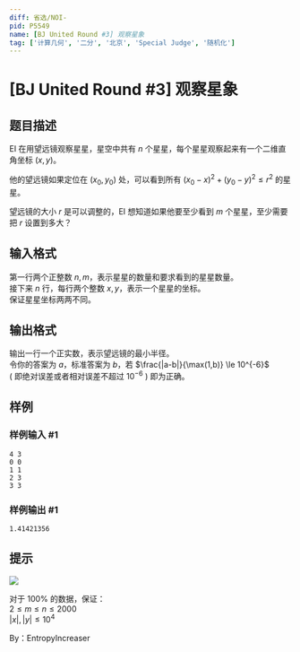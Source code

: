 ```yaml
---
diff: 省选/NOI-
pid: P5549
name: [BJ United Round #3] 观察星象
tag: ['计算几何', '二分', '北京', 'Special Judge', '随机化']
---
```

# [BJ United Round #3] 观察星象
## 题目描述

EI 在用望远镜观察星星，星空中共有  $n$ 个星星，每个星星观察起来有一个二维直角坐标 $(x,y)$。  

他的望远镜如果定位在 $(x_0,y_0)$ 处，可以看到所有 $(x_0-x)^2 + (y_0-y)^2 \le r^2$ 的星星。  

望远镜的大小 $r$ 是可以调整的，EI 想知道如果他要至少看到 $m$ 个星星，至少需要把 $r$ 设置到多大？
## 输入格式

第一行两个正整数 $n,m$，表示星星的数量和要求看到的星星数量。  
接下来 $n$ 行，每行两个整数 $x,y$，表示一个星星的坐标。  
保证星星坐标两两不同。
## 输出格式

输出一行一个正实数，表示望远镜的最小半径。  
令你的答案为 $a$，标准答案为 $b$，若 $\frac{|a-b|}{\max(1,b)} \le 10^{-6}$  
( 即绝对误差或者相对误差不超过 $10^{-6}$ ) 即为正确。
## 样例

### 样例输入 #1
```
4 3
0 0
1 1
2 3
3 3
```
### 样例输出 #1
```
1.41421356
```
## 提示

![](https://i.niupic.com/images/2019/09/08/_55.png)  

对于 $100\%$ 的数据，保证：  
$2 \le m \le n  \le 2000$  
$|x|,|y| \le 10^4$

By：EntropyIncreaser
